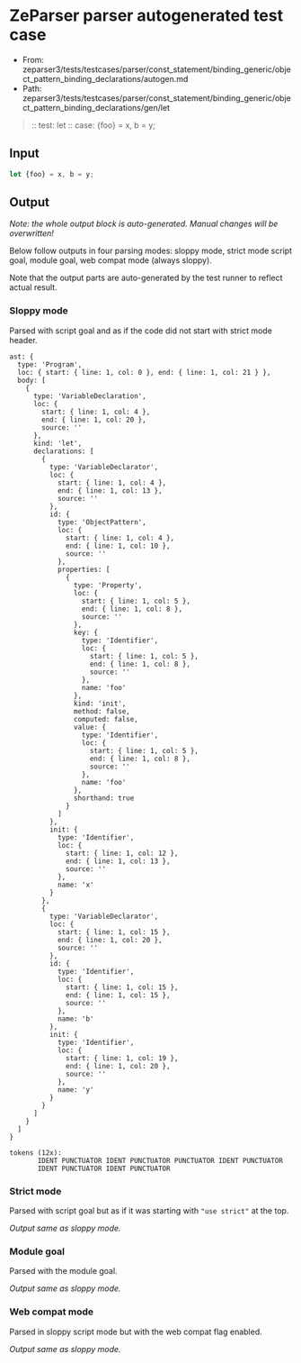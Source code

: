 # ZeParser parser autogenerated test case

- From: zeparser3/tests/testcases/parser/const_statement/binding_generic/object_pattern_binding_declarations/autogen.md
- Path: zeparser3/tests/testcases/parser/const_statement/binding_generic/object_pattern_binding_declarations/gen/let

> :: test: let
> :: case: {foo} = x, b = y;

## Input


`````js
let {foo} = x, b = y;
`````

## Output

_Note: the whole output block is auto-generated. Manual changes will be overwritten!_

Below follow outputs in four parsing modes: sloppy mode, strict mode script goal, module goal, web compat mode (always sloppy).

Note that the output parts are auto-generated by the test runner to reflect actual result.

### Sloppy mode

Parsed with script goal and as if the code did not start with strict mode header.

`````
ast: {
  type: 'Program',
  loc: { start: { line: 1, col: 0 }, end: { line: 1, col: 21 } },
  body: [
    {
      type: 'VariableDeclaration',
      loc: {
        start: { line: 1, col: 4 },
        end: { line: 1, col: 20 },
        source: ''
      },
      kind: 'let',
      declarations: [
        {
          type: 'VariableDeclarator',
          loc: {
            start: { line: 1, col: 4 },
            end: { line: 1, col: 13 },
            source: ''
          },
          id: {
            type: 'ObjectPattern',
            loc: {
              start: { line: 1, col: 4 },
              end: { line: 1, col: 10 },
              source: ''
            },
            properties: [
              {
                type: 'Property',
                loc: {
                  start: { line: 1, col: 5 },
                  end: { line: 1, col: 8 },
                  source: ''
                },
                key: {
                  type: 'Identifier',
                  loc: {
                    start: { line: 1, col: 5 },
                    end: { line: 1, col: 8 },
                    source: ''
                  },
                  name: 'foo'
                },
                kind: 'init',
                method: false,
                computed: false,
                value: {
                  type: 'Identifier',
                  loc: {
                    start: { line: 1, col: 5 },
                    end: { line: 1, col: 8 },
                    source: ''
                  },
                  name: 'foo'
                },
                shorthand: true
              }
            ]
          },
          init: {
            type: 'Identifier',
            loc: {
              start: { line: 1, col: 12 },
              end: { line: 1, col: 13 },
              source: ''
            },
            name: 'x'
          }
        },
        {
          type: 'VariableDeclarator',
          loc: {
            start: { line: 1, col: 15 },
            end: { line: 1, col: 20 },
            source: ''
          },
          id: {
            type: 'Identifier',
            loc: {
              start: { line: 1, col: 15 },
              end: { line: 1, col: 15 },
              source: ''
            },
            name: 'b'
          },
          init: {
            type: 'Identifier',
            loc: {
              start: { line: 1, col: 19 },
              end: { line: 1, col: 20 },
              source: ''
            },
            name: 'y'
          }
        }
      ]
    }
  ]
}

tokens (12x):
       IDENT PUNCTUATOR IDENT PUNCTUATOR PUNCTUATOR IDENT PUNCTUATOR
       IDENT PUNCTUATOR IDENT PUNCTUATOR
`````

### Strict mode

Parsed with script goal but as if it was starting with `"use strict"` at the top.

_Output same as sloppy mode._

### Module goal

Parsed with the module goal.

_Output same as sloppy mode._

### Web compat mode

Parsed in sloppy script mode but with the web compat flag enabled.

_Output same as sloppy mode._

